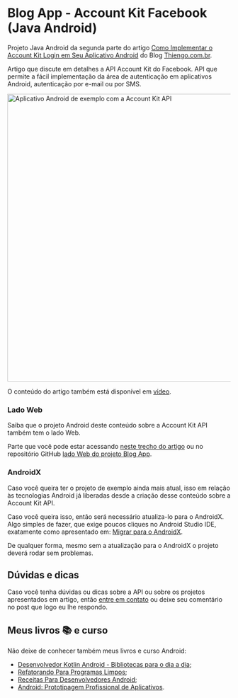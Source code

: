 # Blog App - Account Kit Facebook (Java Android)

Projeto Java Android da segunda parte do artigo [Como Implementar o Account Kit Login em Seu Aplicativo Android](https://www.thiengo.com.br/como-implementar-o-account-kit-login-em-seu-aplicativo-android#title-09) do Blog [Thiengo.com.br](https://www.thiengo.com.br).

Artigo que discute em detalhes a API Account Kit do Facebook. API que permite a fácil implementação da área de autenticação em aplicativos Android, autenticação por e-mail ou por SMS.

<img src="https://www.thiengo.com.br/img/post/normal/vhip6sv6faonqi3pnumdioi4562983fc9390ea9694d6fc2fe7e070be1e.jpg" width="650" alt="Aplicativo Android de exemplo com a Account Kit API">

O conteúdo do artigo também está disponível em [vídeo](https://www.thiengo.com.br/como-implementar-o-account-kit-login-em-seu-aplicativo-android#title-26).

### Lado Web

Saiba que o projeto Android deste conteúdo sobre a Account Kit API também tem o lado Web.

Parte que você pode estar acessando [neste trecho do artigo](https://www.thiengo.com.br/como-implementar-o-account-kit-login-em-seu-aplicativo-android#title-05) ou no repositório GitHub [lado Web do projeto Blog App](https://github.com/viniciusthiengo/blog-app-article-project-web).

### AndroidX

Caso você queira ter o projeto de exemplo ainda mais atual, isso em relação às tecnologias Android já liberadas desde a criação desse conteúdo sobre a Account Kit API.

Caso você queira isso, então será necessário atualiza-lo para o AndroidX. Algo simples de fazer, que exige poucos cliques no Android Studio IDE, exatamente como apresentado em: [Migrar para o AndroidX](https://developer.android.com/jetpack/androidx/migrate?hl=pt-br).

De qualquer forma, mesmo sem a atualização para o AndroidX o projeto deverá rodar sem problemas.

## Dúvidas e dicas

Caso você tenha dúvidas ou dicas sobre a API ou sobre os projetos apresentados em artigo, então [entre em contato](https://www.thiengo.com.br/contato) ou deixe seu comentário no post que logo eu lhe respondo.

## Meus livros 📚 e curso

Não deixe de conhecer também meus livros e curso Android:

- [Desenvolvedor Kotlin Android - Bibliotecas para o dia a dia](https://www.thiengo.com.br/livro-desenvolvedor-kotlin-android);
- [Refatorando Para Programas Limpos](https://www.thiengo.com.br/livro-refatorando-para-programas-limpos);
- [Receitas Para Desenvolvedores Android](https://www.thiengo.com.br/livro-receitas-para-desenvolvedores-android);
- [Android: Prototipagem Profissional de Aplicativos](https://www.udemy.com/course/android-prototipagem-profissional-de-aplicativos/?locale=pt_BR&persist_locale=).
